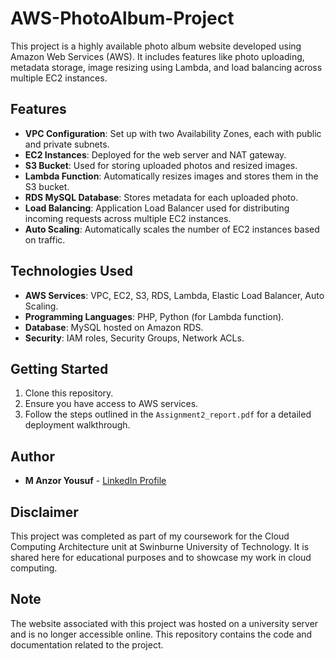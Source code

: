 # AWS-PhotoAlbum-Project
This project is a highly available photo album website developed using Amazon Web Services (AWS). It includes features like photo uploading, metadata storage, image resizing using Lambda, and load balancing across multiple EC2 instances.

## Features

- **VPC Configuration**: Set up with two Availability Zones, each with public and private subnets.
- **EC2 Instances**: Deployed for the web server and NAT gateway.
- **S3 Bucket**: Used for storing uploaded photos and resized images.
- **Lambda Function**: Automatically resizes images and stores them in the S3 bucket.
- **RDS MySQL Database**: Stores metadata for each uploaded photo.
- **Load Balancing**: Application Load Balancer used for distributing incoming requests across multiple EC2 instances.
- **Auto Scaling**: Automatically scales the number of EC2 instances based on traffic.

## Technologies Used

- **AWS Services**: VPC, EC2, S3, RDS, Lambda, Elastic Load Balancer, Auto Scaling.
- **Programming Languages**: PHP, Python (for Lambda function).
- **Database**: MySQL hosted on Amazon RDS.
- **Security**: IAM roles, Security Groups, Network ACLs.

## Getting Started

1. Clone this repository.
2. Ensure you have access to AWS services.
3. Follow the steps outlined in the `Assignment2_report.pdf` for a detailed deployment walkthrough.

## Author

- **M Anzor Yousuf** - [LinkedIn Profile](https://www.linkedin.com/in/m-anzor-yousuf/)

## Disclaimer
This project was completed as part of my coursework for the Cloud Computing Architecture unit at Swinburne University of Technology. It is shared here for educational purposes and to showcase my work in cloud computing.

## Note
The website associated with this project was hosted on a university server and is no longer accessible online. This repository contains the code and documentation related to the project.

